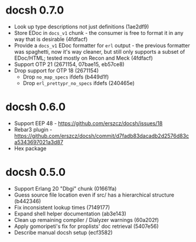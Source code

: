 # docsh 0.7.0

- Look up type descriptions not just definitions (1ae2df9)
- Store EDoc in `docs_v1` chunk - the consumer is free to format it in any
  way that is desirable (4fdfacf)
- Provide a `docs_v1` EDoc formatter for `erl` output - the previous
  formatter was spaghetti, now it's way cleaner,
  but still only supports a subset of EDoc/HTML;
  tested mostly on Recon and Meck (4fdfacf)
- Support OTP 21 (2671154, 07bae15, eb57ce8)
- Drop support for OTP 18 (2671154)
  * Drop `no_map_specs` ifdefs (b449d1f)
  * Drop `erl_prettypr_no_specs` ifdefs (240465e)


# docsh 0.6.0

- Support EEP 48 - https://github.com/erszcz/docsh/issues/18
- Rebar3 plugin - https://github.com/erszcz/docsh/commit/d7fadb83dacadb2d2576d83ca5343697021a3d87
- Hex package


# docsh 0.5.0

- Support Erlang 20 "Dbgi" chunk (01661fa)
- Guess source file location even if src/ has a hierarchical structure (b442346)
- Fix inconsistent lookup times (7149177)
- Expand shell helper documentation (ab3e143)
- Clean up remaining compiler / Dialyzer warnings (60a202f)
- Apply gomoripeti's fix for proplists' doc retrieval (5407e56)
- Describe manual docsh setup (ecf3582)
